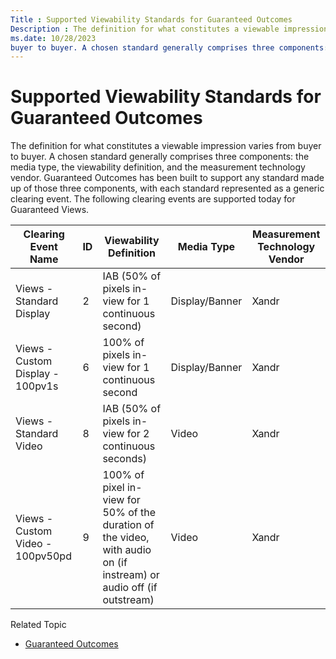 ```yaml
---
Title : Supported Viewability Standards for Guaranteed Outcomes
Description : The definition for what constitutes a viewable impression varies from
ms.date: 10/28/2023
buyer to buyer. A chosen standard generally comprises three components:
---
```



# Supported Viewability Standards for Guaranteed Outcomes



The definition for what constitutes a viewable impression varies from
buyer to buyer. A chosen standard generally comprises three components:
the media type, the viewability definition, and the measurement
technology vendor. Guaranteed Outcomes has been built to support any
standard made up of those three components, with each standard
represented as a generic clearing event. The following clearing events
are supported today for Guaranteed Views.

<table class="table">
<thead class="thead">
<tr class="header row">
<th id="ID-000090a8__entry__1" class="entry"><strong>Clearing Event
Name</strong></th>
<th id="ID-000090a8__entry__2" class="entry"><strong>ID</strong></th>
<th id="ID-000090a8__entry__3" class="entry"><strong>Viewability
Definition</strong></th>
<th id="ID-000090a8__entry__4" class="entry"><strong>Media
Type</strong></th>
<th id="ID-000090a8__entry__5" class="entry"><strong>Measurement
Technology Vendor</strong></th>
</tr>
</thead>
<tbody class="tbody">
<tr class="odd row">
<td class="entry" headers="ID-000090a8__entry__1">Views - Standard
Display</td>
<td class="entry" headers="ID-000090a8__entry__2">2</td>
<td class="entry" headers="ID-000090a8__entry__3">IAB (50% of pixels
in-view for 1 continuous second)</td>
<td class="entry" headers="ID-000090a8__entry__4">Display/Banner</td>
<td class="entry" headers="ID-000090a8__entry__5"><span
class="ph">Xandr</td>
</tr>
<tr class="even row">
<td class="entry" headers="ID-000090a8__entry__1">Views - Custom Display
- 100pv1s</td>
<td class="entry" headers="ID-000090a8__entry__2">6</td>
<td class="entry" headers="ID-000090a8__entry__3">100% of pixels in-view
for 1 continuous second</td>
<td class="entry" headers="ID-000090a8__entry__4">Display/Banner</td>
<td class="entry" headers="ID-000090a8__entry__5"><span
class="ph">Xandr</td>
</tr>
<tr class="odd row">
<td class="entry" headers="ID-000090a8__entry__1">Views - Standard
Video</td>
<td class="entry" headers="ID-000090a8__entry__2">8</td>
<td class="entry" headers="ID-000090a8__entry__3">IAB (50% of pixels
in-view for 2 continuous seconds)</td>
<td class="entry" headers="ID-000090a8__entry__4">Video</td>
<td class="entry" headers="ID-000090a8__entry__5"><span
class="ph">Xandr</td>
</tr>
<tr class="even row">
<td class="entry" headers="ID-000090a8__entry__1">Views - Custom Video -
100pv50pd</td>
<td class="entry" headers="ID-000090a8__entry__2">9</td>
<td class="entry" headers="ID-000090a8__entry__3">100% of pixel in-view
for 50% of the duration of the video, with audio on (if instream) or
audio off (if outstream)</td>
<td class="entry" headers="ID-000090a8__entry__4">Video</td>
<td class="entry" headers="ID-000090a8__entry__5"><span
class="ph">Xandr</td>
</tr>
</tbody>
</table>

Related Topic

- <a href="guaranteed-outcomes.md" class="xref">Guaranteed Outcomes</a>




